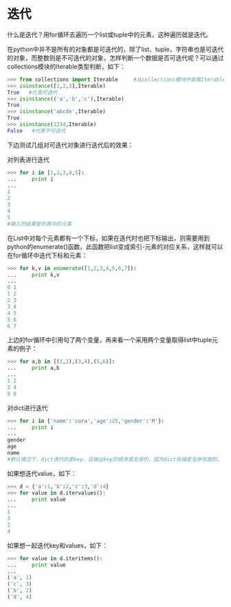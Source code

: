 # 迭代

什么是迭代？用for循环去遍历一个list或tuple中的元素，这种遍历就是迭代。

在python中并不是所有的对象都是可迭代的，除了list、tuple，字符串也是可迭代的对象，而整数则是不可迭代的对象，怎样判断一个数据是否可迭代呢？可以通过collections模块的Iterable类型判断，如下：

```py
>>> from collections import Iterable     #从collections模块中装载Iterable这个类
>>> isinstance([1,2,3],Iterable)
True   #代表可迭代
>>> isinstance(('a','b','c'),Iterable)
True
>>> isinstance('abcde',Iterable)
True
>>> isinstance(1234,Iterable)
False   #代表不可迭代
```

下边测试几组对可迭代对象进行迭代后的效果：

对列表进行迭代

```py
>>> for i in [1,2,3,4,5]:
...     print i
...
1
2
3
4
5
#输入的结果是列表中的元素
```

在List中对每个元素都有一个下标，如果在迭代时也把下标输出，则需要用到python的enumerate()函数，此函数把list变成索引-元素的对应关系，这样就可以在for循环中迭代下标和元素：

```py
>>> for k,v in enumerate([1,2,3,4,5,6,7]):
...     print k,v
...
0 1
1 2
2 3
3 4
4 5
5 6
6 7
```

上边的for循环中引用句了两个变量，再来看一个采用两个变量取得list中tuple元素的例子：

```py
>>> for a,b in [(1,2),(3,4),(5,6)]:
...     print a,b
...
1 2
3 4
5 6
```

对dict进行迭代

```py
>>> for i in {'name':'cora','age':25,'gender':'M'}:
...     print i
...
gender
age
name
#默认情况下，dict迭代的是key，且输出key的顺序是无序的，因为dict存储是无序存放的。
```

如果想迭代value，如下：

```py
>>> d = {'a':1,'b':2,'c':3,'d':4}
>>> for value in d.itervalues():
...     print value
...
1
3
2
4
```

如果想一起迭代key和values，如下：

```py
>>> for value in d.iteritems():
...     print value
...
('a', 1)
('c', 3)
('b', 2)
('d', 4)
```

